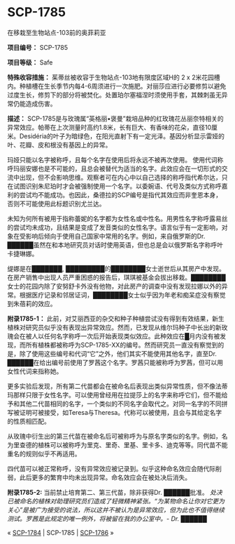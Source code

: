 # SCP-1785
                        




在移栽至生物站点-103前的奥菲莉亚



**项目编号：** SCP-1785

**项目等级：** Safe

**特殊收容措施：** 茱蒂丝被收容于生物站点-103地有限度区域H的 2 x 2米花园槽内。种植槽在生长季节内每4-6周须进行一次施肥。对丽莎应进行必要修剪以避免过度生长，修剪下的部分将被焚化。处置珀尔塞福涅时须使用手套，其棘刺虽无异常仍能造成伤害。

**描述：** SCP-1785是与玫瑰属“英格丽•褒曼”栽培品种的红玫瑰花丛丽奈特相关的异常效应。帕蒂在上次测量时高约1.8米，长有巨大、有香味的花朵，直径10厘米。Desidéria的叶子为暗绿色，在阳光直射下有一定光泽。基因分析显示雷娅的叶、花瓣、皮和根没有基因上的异常。

玛娅只能以名字被称呼，且每个名字在使用后将永远不被再次使用。 使用代词称呼玛丽安娜也是不可能的，且总会被替代为适当的名字。此效应会在一切形式的交流中出现，但不会影响思维。观察者可在内心中以自己选择的称呼指代希尔达，只在试图识别朱尼珀时才会被强制使用一个名字。以委婉语、代号及类似方式称呼嘉利的尝试均不能成功。也因此，桑德拉的SCP编号是指代其效应而非奎恩本身，否则不可能使用此标题识别尤兰达。

未知为何所有被用于指称蕾妮的名字都为女性名或中性名。用男性名字称呼露易丝的尝试均未成功，且结果是变成了发音类似的女性名字。语言似乎有一定影响，对象在受影响后倾向于使用自己国家中常用的名字。例如，来自俄罗斯的Dr. ██████虽然在和本地研究员对话时使用英语，但也总是会以俄罗斯名字称呼叶卡捷琳娜。

缇娜是在███████, █████████的████████女士逝世后从其房产中发现。在房产销售中出现人员严重困惑的报告后，琪琪被基金会拔出移栽。████████女士的花园内除了安努舒卡外没有他物，对此房产的调查中没有发现拉娜以外的异常。根据医疗记录和邻居证词，████████女士似乎因为年老和痴呆症没有察觉到朱蓓莉的效应。

**附录1785-1：** 此前，对艾丽西亚的杂交和种子种植尝试没有得到有效结果，新生植株对研究员似乎没有表现出异常效应。然而，已发现从维尔玛种子中长出的新玫瑰会在被人以任何名字称呼一次后开始表现类似效应。此种效应在█月内没有被发现，而所有植株都被称呼为SCP-1785-XX的编号。然而研究员一直没有察觉到的是，除了使用这些编号和代词“它”之外，他们其实不能使用其他名字，直至Dr. ██████在给出编号前使用了罗茜这个名字。罗茜只能被称呼为罗茜，但可以用女性代词来指称她。

更多实验后发现，所有第二代苗都会在被命名后表现出类似异常性质，但不像法蒂玛那样只限于女性名字。可以使用曾经用在拉提莎上的名字来称呼它们，但不能给予和其他二代苗相同的名字，一个类似的不同名字会取代之。对同一名字的不同拼写被证明可被接受，如Teresa与Theresa。代称可以被使用，且会与其给定名字的性质相匹配。

从玫瑰中衍生出的第三代苗在被命名后可被称呼为与原名字类似的名字。例如，名为里查德的植株可以被称呼为里克、里奇、里基、里卡多、迪克等等。同代苗不能重名的规则似乎不再适用。

四代苗可以被正常称呼，没有异常效应被记录到。似乎这种命名效应会随代际削弱，此后更多的繁育中均未出现异常。命名效应会在被处决后消失。

**附录1785-2:**  当前禁止培育第二、第三代苗，除非获得Dr. ██████批准。
*处决已被命名的植株对助理研究员们造成了轻微精神紧张。“为某物命名让你对它更为关心”是被广为接受的说法，所以这并不被认为是异常效应，但为此也不值得继续测试。罗茜是此规定的唯一例外，将被留在我的办公室中。- Dr. ██████* 



« [SCP-1784](/scp-1784) | SCP-1785 | [SCP-1786](/scp-1786) »





                    